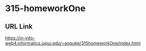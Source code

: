 # 315-homeworkOne

## URL Link

https://in-info-web4.informatics.iupui.edu/~aggutie/315homeworkOne/index.html

